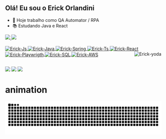 ## Olá! Eu sou o Erick Orlandini 
- 🤖 Hoje trabalho como QA Automator / RPA 
- 📚 Estudando Java e React

<div>
  <a href="https://github.com/erickorlandini">
  <img height="180em" src="https://github-readme-stats.vercel.app/api?username=erickorlandini&show_icons=true&theme=dark&include_all_commits=true&count_private=true"/>
  <img height="180em" src="https://github-readme-stats.vercel.app/api/top-langs/?username=erickorlandini&layout=compact&langs_count=16&theme=dark"/>
</div>
<div style="display: inline_block"><br>
  <img align="center" alt="Erick-Js" height="30" width="40" src="https://cdn.jsdelivr.net/gh/devicons/devicon@latest/icons/javascript/javascript-original.svg"/>
  <img align="center" alt="Erick-Java" height="30" width="40" src="https://cdn.jsdelivr.net/gh/devicons/devicon@latest/icons/java/java-plain.svg"/>
  <img align="center" alt="Erick-Spring" height="30" width="40" src="https://cdn.jsdelivr.net/gh/devicons/devicon@latest/icons/spring/spring-original.svg"/>
  <img align="center" alt="Erick-Ts" height="30" width="40" src="https://cdn.jsdelivr.net/gh/devicons/devicon@latest/icons/typescript/typescript-original.svg"/>
  <img align="center" alt="Erick-React" height="30" width="40" src="https://cdn.jsdelivr.net/gh/devicons/devicon@latest/icons/react/react-original.svg"/>
  <img align="center" alt="Erick-Playwrigth" height="30" width="40" src="https://cdn.jsdelivr.net/gh/devicons/devicon@latest/icons/playwright/playwright-original.svg"/>
  <img align="center" alt="Erick-SQL" height="30" width="40" src="https://cdn.jsdelivr.net/gh/devicons/devicon@latest/icons/sqldeveloper/sqldeveloper-original.svg"/>
  <img align="center" alt="Erick-AWS" height="30" width="40" src="https://cdn.jsdelivr.net/gh/devicons/devicon@latest/icons/amazonwebservices/amazonwebservices-plain-wordmark.svg"/>
  <img align="right" alt="Erick-yoda" src="https://cdn.discord.com/attachments/795358919417397249/825430589581688872/hi.gif"/>
</div>

##

<div>
  <a href="https://mail.google.com/mail/u/0/?tab=rm&ogbl#inbox"><img src="https://img.shields.io/badge/-Gmail-%23333?style-for-the-badge&logo=gmail&logoColor-white" target="_blank"></a>
  <a href="https://www.linkedin.com/in/erick-orlandini-souza-aleixo-917881231/" target="_blank"><img src="https://img.shields.io/badge/-LinkedIn-%23007785?style-for-the-badge&logo=linkedin&logoColor-white" target="_blank"></a>
  <a href="https://www.instagram.com/erickorlandini/" target="_blank"><img src="https://img.shields.io/badge/-Instagram-%23E4405F?style-for-the-badge&logo=instagram&logoColor-white" target="_blank"></a>
</div>

# animation
<picture>
  <source media="(prefers-color-scheme: dark)" srcset="https://raw.githubusercontent.com/erickorlandini/erickorlandini/output/github-contribution-grid-snake-dark.svg">
  <source media="(prefers-color-scheme: light)" srcset="https://raw.githubusercontent.com/erickorlandini/erickorlandini/output/github-contribution-grid-snake.svg">
  <img alt="github contribution grid snake animation" src="https://raw.githubusercontent.com/erickorlandini/erickorlandini/output/github-contribution-grid-snake.svg">
</picture>
<br><br>

